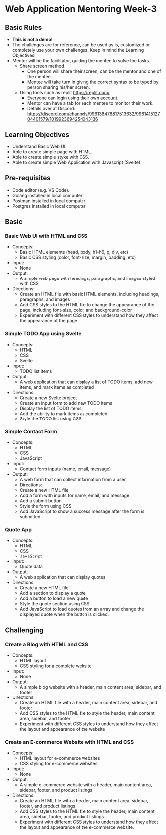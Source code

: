 # Web Application Mentoring Week-3

## Basic Rules

- **This is not a demo!**
- The challenges are for reference, can be used as is, customized or completely use your own challenges. Keep in mind the Learning Objectives!
- Mentor will be the facilitator, guiding the mentee to solve the tasks.
  - Share screen method
    - One person will share their screen, can be the mentor and one of the mentee.
    - Mentee will take turn in giving the correct syntax to be typed by person sharing his/her screen.
  - Using tools such as replit <https://replit.com/>
    - Everyone can login using their own account.
    - Mentor can have a tab for each mentee to monitor their work.
    - Details over at Discord: <https://discord.com/channels/996138478817513632/996141512704401579/1019923694254043136>
  
## Learning Objectives

- Understand Basic Web UI.
- Able to create simple page with HTML.
- Able to create simple styke with CSS.
- Able to create simple Web Application with Javascript (Svelte).

## Pre-requisites

- Code editor (e.g. VS Code).
- Golang installed in local computer
- Postman installed in local computer
- Postgres installed in local computer

## Basic

### Basic Web UI with HTML and CSS

- Concepts:
  - Basic HTML elements (head, body, h1-h6, p, div, etc)
  - Basic CSS styling (color, font-size, margin, padding, etc)
- Input:
  - None
- Output:
  - A simple web page with headings, paragraphs, and images styled with CSS
- Directions:
  - Create an HTML file with basic HTML elements, including headings, paragraphs, and images
  - Add CSS styles to the HTML file to change the appearance of the page, including font-size, color, and background-color
  - Experiment with different CSS styles to understand how they affect the appearance of the page

### Simple TODO App using Svelte

- Concepts:
  - HTML
  - CSS
  - Svelte
- Input:
  - TODO list items
- Output:
  - A web application that can display a list of TODO items, add new items, and mark items as completed
- Directions:
  - Create a new Svelte project
  - Create an input form to add new TODO items
  - Display the list of TODO items
  - Add the ability to mark items as completed
  - Style the TODO list using CSS

### Simple Contact Form

- Concepts:
  - HTML
  - CSS
  - JavaScript
- Input:
  - Contact form inputs (name, email, message)
- Output:
  - A web form that can collect information from a user
  - Directions:
  - Create a new HTML file
  - Add a form with inputs for name, email, and message
  - Add a submit button
  - Style the form using CSS
  - Add JavaScript to show a success message after the form is submitted

### Quote App

- Concepts:
  - HTML
  - CSS
  - JavaScript
- Input:
  - Quote data
- Output:
  - A web application that can display quotes
- Directions:
  - Create a new HTML file
  - Add a section to display a quote
  - Add a button to load a new quote
  - Style the quote section using CSS
  - Add JavaScript to load quotes from an array and change the displayed quote when the button is clicked.

## Challenging

### Create a Blog with HTML and CSS

- Concepts:
  - HTML layout
  - CSS styling for a complete website
- Input:
  - None
- Output:
  - A simple blog website with a header, main content area, sidebar, and footer
- Directions:
  - Create an HTML file with a header, main content area, sidebar, and footer
  - Add CSS styles to the HTML file to style the header, main content area, sidebar, and footer
  - Experiment with different CSS styles to understand how they affect the layout and appearance of the website

### Create an E-commerce Website with HTML and CSS

- Concepts:
  - HTML layout for e-commerce websites
  - CSS styling for e-commerce websites
- Input:
  - None
- Output:
  - A simple e-commerce website with a header, main content area, sidebar, footer, and product listings
- Directions:
  - Create an HTML file with a header, main content area, sidebar, footer, and product listings
  - Add CSS styles to the HTML file to style the header, main content area, sidebar, footer, and product listings
  - Experiment with different CSS styles to understand how they affect the layout and appearance of the e-commerce website.
